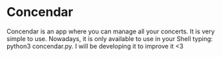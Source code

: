 # Concendar
Concendar is an app where you can manage all your concerts. It is very simple to use.
Nowadays, it is only available to use in your Shell typing: python3 concendar.py.
I will be developing it to improve it <3
